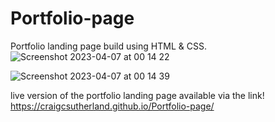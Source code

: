 # Portfolio-page

Portfolio landing page build using HTML & CSS.
![Screenshot 2023-04-07 at 00 14 22](https://user-images.githubusercontent.com/103643310/230510378-f7c1159d-d719-4aa2-af96-6b3e6cb97f35.png)

![Screenshot 2023-04-07 at 00 14 39](https://user-images.githubusercontent.com/103643310/230510381-84cfda03-e1df-4da5-b83b-efebaa469f6a.png)



live version of the portfolio landing page available via the link!
https://craigcsutherland.github.io/Portfolio-page/


